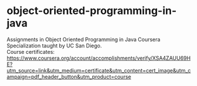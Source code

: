 # object-oriented-programming-in-java
Assignments in Object Oriented Programming in Java Coursera Specialization taught by UC San Diego.\
Course certificates:\
https://www.coursera.org/account/accomplishments/verify/XSA4ZAUU69HE?utm_source=link&utm_medium=certificate&utm_content=cert_image&utm_campaign=pdf_header_button&utm_product=course
